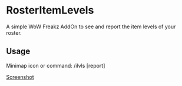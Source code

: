# RosterItemLevels
A simple WoW Freakz AddOn to see and report the item levels of your roster.

## Usage
Minimap icon or command:
/ilvls [report]

[Screenshot](https://imgur.com/a/BS1ax2P.jpg)
